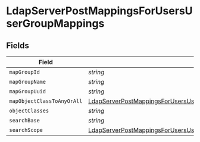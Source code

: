 # LdapServerPostMappingsForUsersUserGroupMappings


## Fields

| Field                                                                                                                                                                     | Type                                                                                                                                                                      | Required                                                                                                                                                                  | Description                                                                                                                                                               | Example                                                                                                                                                                   |
| ------------------------------------------------------------------------------------------------------------------------------------------------------------------------- | ------------------------------------------------------------------------------------------------------------------------------------------------------------------------- | ------------------------------------------------------------------------------------------------------------------------------------------------------------------------- | ------------------------------------------------------------------------------------------------------------------------------------------------------------------------- | ------------------------------------------------------------------------------------------------------------------------------------------------------------------------- |
| `mapGroupId`                                                                                                                                                              | *string*                                                                                                                                                                  | :heavy_minus_sign:                                                                                                                                                        | N/A                                                                                                                                                                       | uSNCreated                                                                                                                                                                |
| `mapGroupName`                                                                                                                                                            | *string*                                                                                                                                                                  | :heavy_minus_sign:                                                                                                                                                        | N/A                                                                                                                                                                       | name                                                                                                                                                                      |
| `mapGroupUuid`                                                                                                                                                            | *string*                                                                                                                                                                  | :heavy_minus_sign:                                                                                                                                                        | N/A                                                                                                                                                                       | objectGUID                                                                                                                                                                |
| `mapObjectClassToAnyOrAll`                                                                                                                                                | [LdapServerPostMappingsForUsersUserGroupMappingsMapObjectClassToAnyOrAll](../../models/shared/ldapserverpostmappingsforusersusergroupmappingsmapobjectclasstoanyorall.md) | :heavy_minus_sign:                                                                                                                                                        | N/A                                                                                                                                                                       |                                                                                                                                                                           |
| `objectClasses`                                                                                                                                                           | *string*                                                                                                                                                                  | :heavy_minus_sign:                                                                                                                                                        | N/A                                                                                                                                                                       | top, group                                                                                                                                                                |
| `searchBase`                                                                                                                                                              | *string*                                                                                                                                                                  | :heavy_minus_sign:                                                                                                                                                        | N/A                                                                                                                                                                       | DC=Company,DC=com                                                                                                                                                         |
| `searchScope`                                                                                                                                                             | [LdapServerPostMappingsForUsersUserGroupMappingsSearchScope](../../models/shared/ldapserverpostmappingsforusersusergroupmappingssearchscope.md)                           | :heavy_minus_sign:                                                                                                                                                        | N/A                                                                                                                                                                       |                                                                                                                                                                           |
